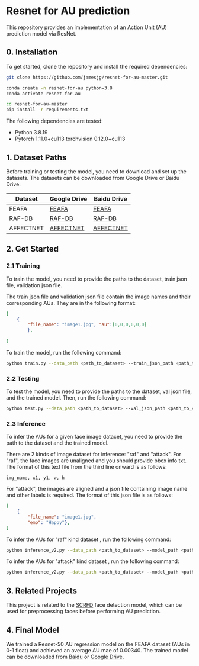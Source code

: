 # Resnet for AU prediction

This repository provides an implementation of an Action Unit (AU) prediction model via ResNet. 

## 0. Installation

To get started, clone the repository and install the required dependencies:

```bash
git clone https://github.com/jamesjg/resnet-for-au-master.git

conda create -n resnet-for-au python=3.8
conda activate resnet-for-au

cd resnet-for-au-master
pip install -r requirements.txt
```


The following dependencies are tested:
- Python 3.8.19
- Pytorch 1.11.0+cu113   torchvision 0.12.0+cu113

## 1. Dataset Paths
Before training or testing the model, you need to download and set up the datasets. The datasets can be downloaded from Google Drive or Baidu Drive: 

| Dataset | Google Drive | Baidu Drive |
| ------- | ------------ | ----------- |
| FEAFA    | [FEAFA]() | [FEAFA]() |
| RAF-DB    | [RAF-DB]() | [RAF-DB]() |
| AFFECTNET    | [AFFECTNET]() | [AFFECTNET]() |


## 2. Get Started

### 2.1 Training

To train the model, you need to provide the paths to the dataset, train json file, validation json file. 

The train json file and validation json file contain the image names and their corresponding AUs. They are in the following format:

```json
[
    {
        "file_name": "image1.jpg", "au":[0,0,0,0,0,0]
        },
    
]
```

To train the model, run the following command:

```bash
python train.py --data_path <path_to_dataset> --train_json_path <path_to_train_json> --val_json_path <path_to_val_json> --save_path <path_to_save>
```

### 2.2 Testing

To test the model, you need to provide the paths to the dataset, val json file, and the trained model. Then,  run the following command:

```bash
python test.py --data_path <path_to_dataset> --val_json_path <path_to_val_json> --model_path <path_to_trained_model>
```

### 2.3 Inference

To infer the AUs for a given face image datacet, you need to provide the path to the dataset and the trained model.

There are 2 kinds of image dataset for inference: "raf" and  "attack". For "raf", the face images are unaligned and you should provide bbox info txt. The format of this text file from the third line onward is as follows:
```
img_name, x1, y1, w, h
```

For "attack", the images are aligned and a json file containing image name and other labels is required. The format of this json file is as follows:
```json
[
    {
        "file_name": "image1.jpg",
        "emo": "Happy"},
]
```


To infer the AUs for "raf" kind dataset , run the following command:

```bash
python inference_v2.py --data_path <path_to_dataset> --model_path <path_to_trained_model> --dataset raf --bbox_txt_path <path_to_bbox_txt> --result_json_path <path_to_result_json>
```

To infer the AUs for "attack" kind dataset , run the following command:

```bash
python inference_v2.py --data_path <path_to_dataset> --model_path <path_to_trained_model> --dataset attack --label_json_path <path_to_val_json> --result_json_path <path_to_result_json>
```


## 3. Related Projects

This project is related to the [SCRFD](https://github.com/deepinsight/insightface/tree/master/detection/scrfd) face detection model, which can be used for preprocessing faces before performing AU prediction.

## 4. Final Model

We trained a Resnet-50  AU regression model on the FEAFA dataset (AUs in 0-1 float) and achieved an average AU mae of 0.00340. The trained model can be downloaded from [Baidu]() or [Google Drive]().

